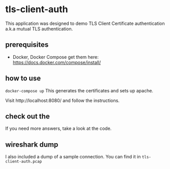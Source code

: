 # tls-client-auth
This application was designed to demo TLS Client Certificate authentication a.k.a mutual TLS authentication.

## prerequisites
* Docker, Docker Compose get them here: https://docs.docker.com/compose/install/

## how to use
```docker-compose up```
This generates the certificates and sets up apache.

Visit http://localhost:8080/ and follow the instructions.

## check out the
If you need more answers, take a look at the code.

## wireshark dump
I also included a dump of a sample connection. You can find it in `tls-client-auth.pcap`
